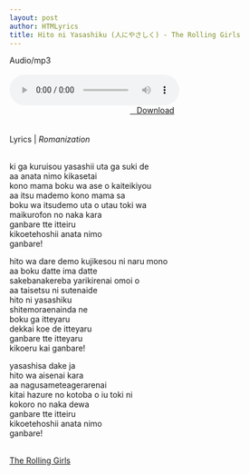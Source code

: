 ```yaml
---
layout: post
author: HTMLyrics
title: Hito ni Yasashiku (人にやさしく) - The Rolling Girls
---
```


<div class="htl">Audio/mp3</div><br />

<audio class='js-player' style="--plyr-color-main: #212121;" controls>
<source src="https://drive.google.com/uc?authuser=0&id=1OkgSorhdtK6Ainb7kzyBvBC3ZSpRAJTL&export=download" type="audio/mp3">
</audio><br />

<center>
<a href="/downloadhitoniyasashiku-therollinggirls.md" class="hbt"><i class="fa fa-chevron-down" aria-hidden="true"></i>&nbsp; &nbsp;Download</a>
</center><br />
<br />

<div class="htl">Lyrics | <i>Romanization</i></div><br />

ki ga kuruisou yasashii uta ga suki de<br />
aa anata nimo kikasetai<br />
kono mama boku wa ase o kaiteikiyou<br />
aa itsu mademo kono mama sa<br />
boku wa itsudemo uta o utau toki wa<br />
maikurofon no naka kara<br />
ganbare tte itteiru<br />
kikoetehoshii anata nimo<br />
ganbare!<br />

hito wa dare demo kujikesou ni naru mono<br />
aa boku datte ima datte<br />
sakebanakereba yarikirenai omoi o<br />
aa taisetsu ni sutenaide<br />
hito ni yasashiku<br />
shitemoraenainda ne<br />
boku ga itteyaru<br />
dekkai koe de itteyaru<br />
ganbare tte itteyaru<br />
kikoeru kai ganbare!<br />

yasashisa dake ja<br />
hito wa aisenai kara<br />
aa nagusameteagerarenai<br />
kitai hazure no kotoba o iu toki ni<br />
kokoro no naka dewa<br />
ganbare tte itteiru<br />
kikoetehoshii anata nimo<br />
ganbare!<br />
<br />

<i class="fa fa-hashtag" aria-hidden="true"></i>
<a href="/artist/therollinggirls">The Rolling Girls</a>
